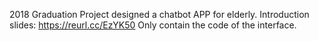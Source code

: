 2018 Graduation Project designed a chatbot APP for elderly. Introduction slides: https://reurl.cc/EzYK50
Only contain the code of the interface.
